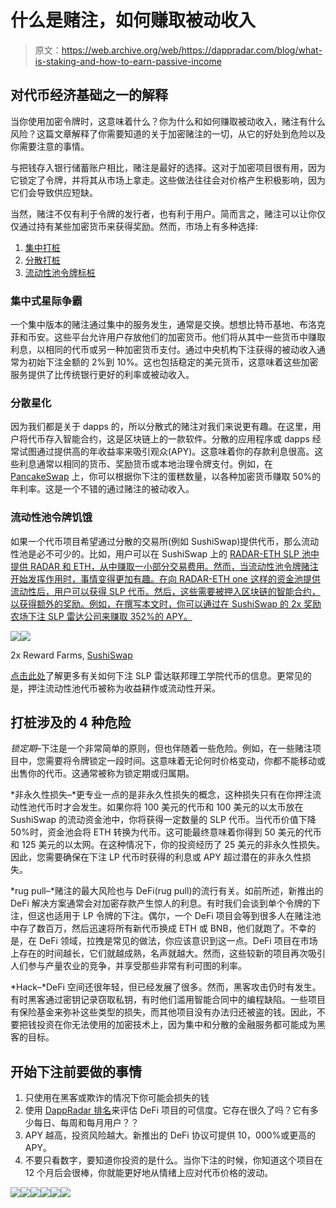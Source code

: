 # 什么是赌注，如何赚取被动收入

> 原文：<https://web.archive.org/web/https://dappradar.com/blog/what-is-staking-and-how-to-earn-passive-income>

## 对代币经济基础之一的解释

当你使用加密令牌时，这意味着什么？你为什么和如何赚取被动收入，赌注有什么风险？这篇文章解释了你需要知道的关于加密赌注的一切，从它的好处到危险以及你需要注意的事情。

与把钱存入银行储蓄账户相比，赌注是最好的选择。这对于加密项目很有用，因为它锁定了令牌，并将其从市场上拿走。这些做法往往会对价格产生积极影响，因为它们会导致供应短缺。

当然，赌注不仅有利于令牌的发行者，也有利于用户。简而言之，赌注可以让你仅仅通过持有某些加密货币来获得奖励。然而，市场上有多种选择:

1.  [集中打桩](https://web.archive.org/web/20221129085931/https://dappradar.com/blog/what-is-staking-and-how-to-earn-passive-income/#centralized)
2.  [分散打桩](https://web.archive.org/web/20221129085931/https://dappradar.com/blog/what-is-staking-and-how-to-earn-passive-income/#decentralized)
3.  [流动性池令牌标桩](https://web.archive.org/web/20221129085931/https://dappradar.com/blog/what-is-staking-and-how-to-earn-passive-income/#liquidity)

### 集中式星际争霸

一个集中版本的赌注通过集中的服务发生，通常是交换。想想比特币基地、布洛克菲和币安。这些平台允许用户存放他们的加密货币。他们将从其中一些货币中赚取利息，以相同的代币或另一种加密货币支付。通过中央机构下注获得的被动收入通常为初始下注金额的 2%到 10%。这也包括稳定的美元货币，这意味着这些加密服务提供了比传统银行更好的利率或被动收入。

### 分散星化

因为我们都是关于 dapps 的，所以分散式的赌注对我们来说更有趣。在这里，用户将代币存入智能合约，这是区块链上的一款软件。分散的应用程序或 dapps 经常试图通过提供高的年收益率来吸引观众(APY)。这意味着你的存款利息很高。这些利息通常以相同的货币、奖励货币或本地治理令牌支付。例如，在 [PancakeSwap](https://web.archive.org/web/20221129085931/https://dappradar.com/binance-smart-chain/defi/pancakeswap) 上，你可以根据你下注的蛋糕数量，以各种加密货币赚取 50%的年利率。这是一个不错的通过赌注的被动收入。

### 流动性池令牌饥饿

如果一个代币项目希望通过分散的交易所(例如 SushiSwap)提供代币，那么流动性池是必不可少的。比如，用户可以在 SushiSwap 上的 [RADAR-ETH SLP 池中提供 RADAR 和 ETH，从中赚取一小部分交易费用。然而，当流动性池令牌赌注开始发挥作用时，事情变得更加有趣。在向 RADAR-ETH one 这样的资金池提供流动性后，用户可以获得 SLP 代币。然后，这些需要被押入区块链的智能合约，以获得额外的奖励。例如，在撰写本文时，你可以通过在 SushiSwap 的 2x 奖励农场下注 SLP 雷达公司来赚取 352%的 APY。](https://web.archive.org/web/20221129085931/https://dappradar.com/blog/how-to-stake-radar-for-rewards-on-sushiswap)

[](https://web.archive.org/web/20221129085931/https://app.sushi.com/farm?filter=2x)[![](img/625acdf759483f84f08472d3f86a1465.png)<picture>![](img/48ed04757df404c5e7fb8f14a793397f.png)</picture>](https://web.archive.org/web/20221129085931/https://app.sushi.com/farm?filter=2x)

2x Reward Farms, [SushiSwap](https://web.archive.org/web/20221129085931/https://app.sushi.com/farm?filter=2x)

[点击此处](https://web.archive.org/web/20221129085931/https://dappradar.com/blog/how-to-stake-radar-for-rewards-on-sushiswap)了解更多有关如何下注 SLP 雷达联邦理工学院代币的信息。更常见的是，押注流动性池代币被称为收益耕作或流动性开采。

## 打桩涉及的 4 种危险

*锁定期*–下注是一个非常简单的原则，但也伴随着一些危险。例如，在一些赌注项目中，您需要将令牌锁定一段时间。这意味着无论何时价格变动，你都不能移动或出售你的代币。这通常被称为锁定期或归属期。

*非永久性损失–*更专业一点的是非永久性损失的概念，这种损失只有在你押注流动性池代币时才会发生。如果你将 100 美元的代币和 100 美元的以太币放在 SushiSwap 的流动资金池中，你将获得一定数量的 SLP 代币。当代币价值下降 50%时，资金池会将 ETH 转换为代币。这可能最终意味着你得到 50 美元的代币和 125 美元的以太网。在这种情况下，你的投资经历了 25 美元的非永久性损失。因此，您需要确保在下注 LP 代币时获得的利息或 APY 超过潜在的非永久性损失。

*rug pull–*赌注的最大风险也与 DeFi(rug pull)的流行有关。如前所述，新推出的 DeFi 解决方案通常会对加密存款产生惊人的利息。有时我们会谈到单个令牌的下注，但这也适用于 LP 令牌的下注。偶尔，一个 DeFi 项目会等到很多人在赌注池中存了数百万，然后迅速将所有新代币换成 ETH 或 BNB，他们就跑了。不幸的是，在 DeFi 领域，拉拽是常见的做法，你应该意识到这一点。DeFi 项目在市场上存在的时间越长，它们就越成熟，名声就越大。然而，这些较新的项目再次吸引人们参与产量农业的竞争，并享受那些非常有利可图的利率。

*Hack–*DeFi 空间还很年轻，但已经发展了很多。然而，黑客攻击仍时有发生。有时黑客通过密钥记录窃取私钥，有时他们滥用智能合同中的编程缺陷。一些项目有保险基金来弥补这些类型的损失，而其他项目没有办法归还被盗的钱。因此，不要把钱投资在你无法使用的加密技术上，因为集中和分散的金融服务都可能成为黑客的目标。

## 开始下注前要做的事情

1.  只使用在黑客或欺诈的情况下你可能会损失的钱
2.  使用 [DappRadar 排名](https://web.archive.org/web/20221129085931/https://dappradar.com/rankings)来评估 DeFi 项目的可信度。它存在很久了吗？它有多少每日、每周和每月用户？？
3.  APY 越高，投资风险越大。新推出的 DeFi 协议可提供 10，000%或更高的 APY。
4.  不要只看数字，要知道你投资的是什么。当你下注的时候，你知道这个项目在 12 个月后会很棒，你就能更好地从情绪上应对代币价格的波动。

[](https://web.archive.org/web/20221129085931/https://dappradar.com/token/airdrop)[![](img/87befc4a1e42119d30e207f259589417.png)<picture>![](img/4681a34a2a7e3b546c394fc7e85d3af1.png)</picture>](https://web.archive.org/web/20221129085931/https://dappradar.com/token/airdrop)[](https://web.archive.org/web/20221129085931/https://docs.dappradar.com/v/radar-token/radar-tokenomics )[![](img/87befc4a1e42119d30e207f259589417.png)<picture>![](img/4bae35a253c49d4e8f907fb1e122632e.png)</picture>](https://web.archive.org/web/20221129085931/https://docs.dappradar.com/v/radar-token/radar-tokenomics )[](https://web.archive.org/web/20221129085931/https://discord.gg/dappradar)[![](img/87befc4a1e42119d30e207f259589417.png)<picture>![](img/a616075e1f7b8d565820d79bec203181.png)</picture>](https://web.archive.org/web/20221129085931/https://discord.gg/dappradar)